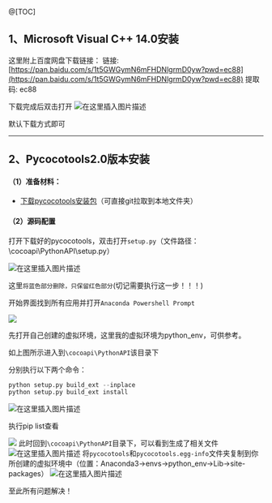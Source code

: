 ﻿@[TOC]
## 1、Microsoft Visual C++ 14.0安装

这里附上百度网盘下载链接：
链接: [https://pan.baidu.com/s/1t5GWGymN6mFHDNlgrmD0yw?pwd=ec88](https://pan.baidu.com/s/1t5GWGymN6mFHDNlgrmD0yw?pwd=ec88) 提取码: ec88

下载完成后双击打开
![在这里插入图片描述](https://img-blog.csdnimg.cn/04150c3c158c4baab13f0646ab6bb578.png)


默认下载方式即可 

---

## 2、Pycocotools2.0版本安装

#### （1）准备材料：

* [下载pycocotools安装包](https://github.com/cocodataset/cocoapi)（可直接git拉取到本地文件夹）

#### （2）源码配置

打开下载好的pycocotools，双击打开`setup.py`（文件路径：\cocoapi\PythonAPI\setup.py）

![在这里插入图片描述](https://img-blog.csdnimg.cn/985a37a42b1043bc9dc87d3c3e4e1d0f.png)


这里`将蓝色部分删除，只保留红色部分`(切记需要执行这一步！！！)

开始界面找到所有应用并打开`Anaconda Powershell Prompt`

![](https://img-blog.csdnimg.cn/9ad6e210127c49c9bfb16f9fd9b65968.png)


先打开自己创建的虚拟环境，这里我的虚拟环境为python_env，可供参考。

如上图所示进入到`\cocoapi\PythonAPI`该目录下

分别执行以下两个命令：

```python
python setup.py build_ext --inplace
python setup.py build_ext install
```

![在这里插入图片描述](https://img-blog.csdnimg.cn/02ec23e44b3848609cc74c8c28368a0f.png)


执行pip list查看

![](https://img-blog.csdnimg.cn/642adca979d64daba7f8d2164e88443c.png)
此时回到`\cocoapi\PythonAPI`目录下，可以看到生成了相关文件
![在这里插入图片描述](https://img-blog.csdnimg.cn/bdde5563cb794cf1962800f4656b71f5.png)
将`pycocotools`和`pycocotools.egg-info`文件夹复制到你所创建的虚拟环境中（位置：Anaconda3->envs->python_env->Lib->site-packages）
![在这里插入图片描述](https://img-blog.csdnimg.cn/8dd05ee9c4724de4a2ba536ad84aec81.png)


至此所有问题解决！
